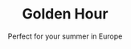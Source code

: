 ---
layout: product-presets
slug: golden-hour
title: Golden Hour
buy-button-id: 6132599521458
subtitle: Perfect for your summer in Europe
description: Lorem ipsum dolor sit amet consectetur adipisicing elit. Eum, id quod corporis magni ipsam omnis labore sit commodi cum. Quos, consequatur accusantium? Ut corporis qui architecto. Labore nisi alias placeat.
type: preset
categories: 
  - glow
price: $25
featured-image: /uploads/travel/travel-4.jpg
hover-image: /uploads/travel/travel-5.jpg
comparison-images: 
    - before-image: /uploads/presets/ocean-blues-before-1.jpg
      after-image: /uploads/presets/ocean-blues-after-1.jpg
    - before-image: /uploads/presets/ocean-blues-before-2.jpg
      after-image: /uploads/presets/ocean-blues-after-2.jpg
    - before-image: /uploads/presets/ocean-blues-before-3.jpg
      after-image: /uploads/presets/ocean-blues-after-3.jpg
    - before-image: /uploads/presets/ocean-blues-before-4.jpg
      after-image: /uploads/presets/ocean-blues-after-4.jpg
    - before-image: /uploads/presets/ocean-blues-before-5.jpg
      after-image: /uploads/presets/ocean-blues-after-5.jpg
    - before-image: /uploads/presets/ocean-blues-before-6.jpg
      after-image: /uploads/presets/ocean-blues-after-6.jpg
change-description: Lorem ipsum dolor sit amet consectetur adipisicing elit. Eum, id quod corporis magni ipsam omnis labore sit commodi cum. Quos, consequatur accusantium? Ut corporis qui architecto. Labore nisi alias placeat.
---